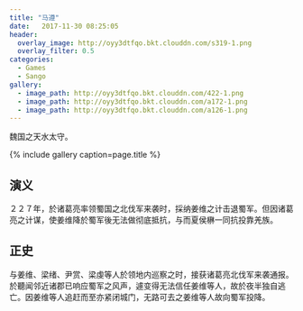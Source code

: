 ```yaml
---
title: "马遵"
date:   2017-11-30 08:25:05
header:
  overlay_image: http://oyy3dtfqo.bkt.clouddn.com/s319-1.png
  overlay_filter: 0.5
categories:
  - Games
  - Sango
gallery:
  - image_path: http://oyy3dtfqo.bkt.clouddn.com/422-1.png
  - image_path: http://oyy3dtfqo.bkt.clouddn.com/a172-1.png
  - image_path: http://oyy3dtfqo.bkt.clouddn.com/a126-1.png
---
```


魏国之天水太守。

{% include gallery caption=page.title %}

## 演义

２２７年，於诸葛亮率领蜀国之北伐军来袭时，採纳姜维之计击退蜀军。但因诸葛亮之计谋，使姜维降於蜀军後无法做彻底抵抗，与而夏侯楙一同抗投靠羌族。

## 正史

与姜维、梁绪、尹赏、梁虔等人於领地内巡察之时，接获诸葛亮北伐军来袭通报。於聽闻邻近诸郡已响应蜀军之风声，遽变得无法信任姜维等人，故於夜半独自逃亡。因姜维等人追赶而至亦紧闭城门，无路可去之姜维等人故向蜀军投降。